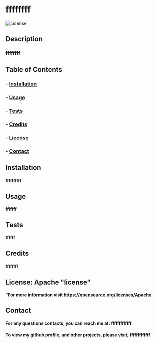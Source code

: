 # ffffffff
  ![License](https://img.shields.io/badge/license-Apache-brightgreen)

  ## Description
   ### ffffffff
    
  ## Table of Contents
  ### - [Installation](#installation)
  ### - [Usage](#usage)
  ### - [Tests](#tests)
  ### - [Credits](#credits)
  ### - [License](#license)
  ### - [Contact](#contact)

  ## Installation
  #### ffffffffff

  ## Usage
  #### fffffff

  ## Tests
  #### ffffff

  ## Credits
  #### ffffffff

  ## License: Apache "license"
  #### "For more information visit https://opensource.org/licenses/Apache
    
  ## Contact
  #### For any questions contacts, you can reach me at: fffffffffffff
  #### To view my github profile, and other projects, please visit; fffffffffffff
    
    